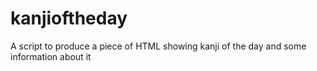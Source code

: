 kanjioftheday
=============

A script to produce a piece of HTML showing kanji of the day and some information about it
